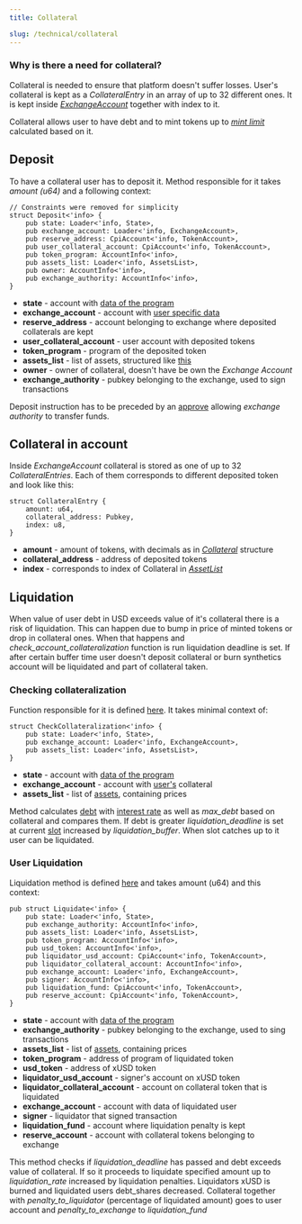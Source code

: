 ```yaml
---
title: Collateral

slug: /technical/collateral 
---
```


### Why is there a need for collateral?

Collateral is needed to ensure that platform doesn't suffer losses. User's collateral is kept as a _CollateralEntry_ in an array of up to 32 different ones. It is kept inside [_ExchangeAccount_](http://localhost:3000/docs/technical/account#structure-of-account) together with index to it.

Collateral allows user to have debt and to mint tokens up to [_mint limit_](/docs/glossary#mint-limit) calculated based on it.

## Deposit

To have a collateral user has to deposit it. Method responsible for it takes _amount (u64)_ and a following context: 

    // Constraints were removed for simplicity 
    struct Deposit<'info> {
        pub state: Loader<'info, State>,
        pub exchange_account: Loader<'info, ExchangeAccount>,
        pub reserve_address: CpiAccount<'info, TokenAccount>,
        pub user_collateral_account: CpiAccount<'info, TokenAccount>,
        pub token_program: AccountInfo<'info>,
        pub assets_list: Loader<'info, AssetsList>,
        pub owner: AccountInfo<'info>,
        pub exchange_authority: AccountInfo<'info>,
    }

  * **state** - account with [data of the program](/docs/technical/state)
  * **exchange_account** - account with [user specific data](/docs/technical/account)
  * **reserve_address** - account belonging to exchange where deposited collaterals are kept
  * **user_collateral_account** - user account with deposited tokens
  * **token_program** - program of the deposited token
  * **assets_list** - list of assets, structured like [this]('/docs/technical/state#assetslist-structure')
  * **owner** - owner of collateral, doesn't have be own the _Exchange Account_
  * **exchange_authority** - pubkey belonging to the exchange, used to sign transactions

Deposit instruction has to be preceded by an [approve](https://spl.solana.com/token#authority-delegation) allowing _exchange authority_ to transfer funds.


## Collateral in account

Inside _ExchangeAccount_ collateral is stored as one of up to 32 _CollateralEntries_. Each of them corresponds to different deposited token and look like this:

    struct CollateralEntry {
        amount: u64,
        collateral_address: Pubkey,
        index: u8,
    }

  * **amount** - amount of tokens, with decimals as in [_Collateral_](/docs/technical/state#collateral-asset) structure
  * **collateral_address** - address of deposited tokens
  * **index** - corresponds to index of Collateral in [_AssetList_](/docs/technical/state#assetslist-structure)


## Liquidation

When value of user debt in USD exceeds value of it's collateral there is a risk of liquidation. This can happen due to bump in price of minted tokens or drop in collateral ones. When that happens and *check_account_collateralization* function is run liquidation deadline is set. 
If after certain buffer time user doesn't deposit collateral or burn synthetics account will be liquidated and part of collateral taken.


### Checking collateralization

Function responsible for it is defined [here](https://github.com/Synthetify/synthetify-protocol/blob/e8e70a9928b3659b6aca80eeec540b67baf596d5/programs/exchange/src/lib.rs#L896-L929). It takes minimal context of: 

    struct CheckCollateralization<'info> {
        pub state: Loader<'info, State>,
        pub exchange_account: Loader<'info, ExchangeAccount>,
        pub assets_list: Loader<'info, AssetsList>,
    }

  * **state** - account with [data of the program](/docs/technical/state)
  * **exchange_account** - account with [user's](/docs/technical/account) collateral
  * **assets_list** - list of [assets]('/docs/technical/state#assetslist-structure'), containing prices

Method calculates [debt](/docs/technical/synthetics#debt) with [interest rate](/docs/technical/synthetics#interest-rate) as well as *max_debt* based on collateral and compares them. If debt is greater *liquidation_deadline* is set at current [slot](https://docs.solana.com/terminology#slot) increased by *liquidation_buffer*. When slot catches up to it user can be liquidated.


### User Liquidation

Liquidation method is defined [here](https://github.com/Synthetify/synthetify-protocol/blob/e8e70a9928b3659b6aca80eeec540b67baf596d5/programs/exchange/src/lib.rs#L704-L894) and takes amount (u64) and this context:

    pub struct Liquidate<'info> {
        pub state: Loader<'info, State>,
        pub exchange_authority: AccountInfo<'info>,
        pub assets_list: Loader<'info, AssetsList>,
        pub token_program: AccountInfo<'info>,
        pub usd_token: AccountInfo<'info>,
        pub liquidator_usd_account: CpiAccount<'info, TokenAccount>,
        pub liquidator_collateral_account: AccountInfo<'info>,
        pub exchange_account: Loader<'info, ExchangeAccount>,
        pub signer: AccountInfo<'info>,
        pub liquidation_fund: CpiAccount<'info, TokenAccount>,
        pub reserve_account: CpiAccount<'info, TokenAccount>,
    }

  * **state** - account with [data of the program](/docs/technical/state)
  * **exchange_authority** - pubkey belonging to the exchange, used to sing transactions
  * **assets_list** - list of [assets]('/docs/technical/state#assetslist-structure'), containing prices
  * **token_program** - address of program of liquidated token
  * **usd_token** - address of xUSD token
  * **liquidator_usd_account** - signer's account on xUSD token
  * **liquidator_collateral_account** - account on collateral token that is liquidated
  * **exchange_account** - account with data of liquidated user
  * **signer** - liquidator that signed transaction
  * **liquidation_fund** - account where liquidation penalty is kept
  * **reserve_account** - account with collateral tokens belonging to exchange

This method checks if *liquidation_deadline* has passed and debt exceeds value of collateral. If so it proceeds to liquidate specified amount up to *liquidation_rate* increased by liquidation penalties. Liquidators xUSD is burned and liquidated users debt_shares decreased. Collateral together with *penalty_to_liquidator* (percentage of liquidated amount) goes to user account and *penalty_to_exchange* to *liquidation_fund*